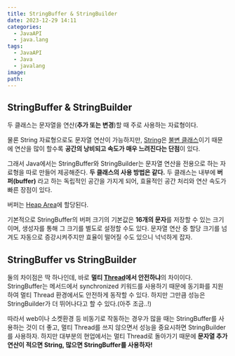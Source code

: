 ```yaml
---
title: StringBuffer & StringBuilder
date: 2023-12-29 14:11
categories:
  - JavaAPI
  - java.lang
tags:
  - JavaAPI
  - Java
  - javalang
image: 
path:
---
```


## StringBuffer & StringBuilder
두 클래스는 문자열을 연산(**추가 또는 변경**)할 때 주로 사용하는 자료형이다.

물론 String 자료형으로도 문자열 연산이 가능하지만, [String](https://sonjh919.github.io/posts/String)은 [불변 클래스](https://sonjh919.github.io/posts/불변-클래스)이기 때문에 연산을 많이 할수록 **공간의 낭비되고 속도가 매우 느려진다는 단점**이 있다.

그래서 Java에서는 StringBuffer와 StringBuilder는 문자열 연산을 전용으로 하는 자료형을 따로 만들어 제공해준다. **두 클래스의 사용 방법은 같다.** 두 클래스는 내부에 **버퍼(buffer)** 라고 하는 독립적인 공간을 가지게 되어, 효율적인 공간 처리와 연산 속도가 빠른 장점이 있다.

버퍼는 [Heap Area](https://sonjh919.github.io/posts/Heap-Area)에 할당된다.

기본적으로 StringBuffer의 버퍼 크기의 기본값은 **16개의 문자**를 저장할 수 있는 크기이며, 생성자를 통해 그 크기를 별도로 설정할 수도 있다. 문자열 연산 중 할당 크기를 넘겨도 자동으로 증강시켜주지만 효율이 떨어질 수도 있으니 넉넉하게 잡자.


## StringBuffer vs StringBuilder
둘의 차이점은 딱 하나인데, 바로 **멀티 [Thread](https://sonjh919.github.io/posts/Thread)에서 안전하냐**의 차이이다.
StringBuffer는 메서드에서 synchronized 키워드를 사용하기 때문에 동기화를 지원하여 멀티 Thread 환경에서도 안전하게 동작할 수 있다. 하지만 그만큼 성능은 StringBuilder가 더 뛰어나다고 할 수 있다.(아주 조금..!)

따라서 web이나 소켓환경 등 비동기로 작동하는 경우가 많을 때는 StringBuffer를 사용하는 것이 더 좋고, 멀티 Thread를 쓰지 않으면서 성능을 중요시하면 StringBuilder를 사용하자. 하지만 대부분의 현업에서는 멀티 Thread로 돌아가기 때문에 **문자열 추가 연산이 적으면 String, 많으면 StringBuffer를 사용하자!**